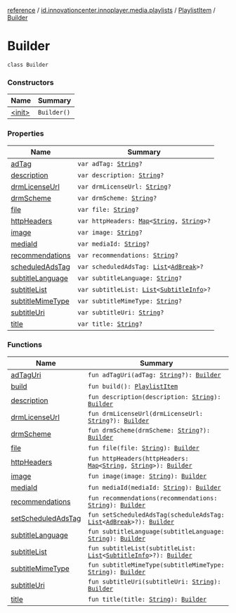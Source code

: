 [reference](../../../index.md) / [id.innovationcenter.innoplayer.media.playlists](../../index.md) / [PlaylistItem](../index.md) / [Builder](./index.md)

# Builder

`class Builder`

### Constructors

| Name | Summary |
|---|---|
| [&lt;init&gt;](-init-.md) | `Builder()` |

### Properties

| Name | Summary |
|---|---|
| [adTag](ad-tag.md) | `var adTag: `[`String`](https://kotlinlang.org/api/latest/jvm/stdlib/kotlin/-string/index.html)`?` |
| [description](description.md) | `var description: `[`String`](https://kotlinlang.org/api/latest/jvm/stdlib/kotlin/-string/index.html)`?` |
| [drmLicenseUrl](drm-license-url.md) | `var drmLicenseUrl: `[`String`](https://kotlinlang.org/api/latest/jvm/stdlib/kotlin/-string/index.html)`?` |
| [drmScheme](drm-scheme.md) | `var drmScheme: `[`String`](https://kotlinlang.org/api/latest/jvm/stdlib/kotlin/-string/index.html)`?` |
| [file](file.md) | `var file: `[`String`](https://kotlinlang.org/api/latest/jvm/stdlib/kotlin/-string/index.html)`?` |
| [httpHeaders](http-headers.md) | `var httpHeaders: `[`Map`](https://kotlinlang.org/api/latest/jvm/stdlib/kotlin.collections/-map/index.html)`<`[`String`](https://kotlinlang.org/api/latest/jvm/stdlib/kotlin/-string/index.html)`, `[`String`](https://kotlinlang.org/api/latest/jvm/stdlib/kotlin/-string/index.html)`>?` |
| [image](image.md) | `var image: `[`String`](https://kotlinlang.org/api/latest/jvm/stdlib/kotlin/-string/index.html)`?` |
| [mediaId](media-id.md) | `var mediaId: `[`String`](https://kotlinlang.org/api/latest/jvm/stdlib/kotlin/-string/index.html)`?` |
| [recommendations](recommendations.md) | `var recommendations: `[`String`](https://kotlinlang.org/api/latest/jvm/stdlib/kotlin/-string/index.html)`?` |
| [scheduledAdsTag](scheduled-ads-tag.md) | `var scheduledAdsTag: `[`List`](https://kotlinlang.org/api/latest/jvm/stdlib/kotlin.collections/-list/index.html)`<`[`AdBreak`](../../../id.innovationcenter.innoplayer.media.ads/-ad-break/index.md)`>?` |
| [subtitleLanguage](subtitle-language.md) | `var subtitleLanguage: `[`String`](https://kotlinlang.org/api/latest/jvm/stdlib/kotlin/-string/index.html)`?` |
| [subtitleList](subtitle-list.md) | `var subtitleList: `[`List`](https://kotlinlang.org/api/latest/jvm/stdlib/kotlin.collections/-list/index.html)`<`[`SubtitleInfo`](../../../id.innovationcenter.innoplayer.media.captions/-subtitle-info/index.md)`>?` |
| [subtitleMimeType](subtitle-mime-type.md) | `var subtitleMimeType: `[`String`](https://kotlinlang.org/api/latest/jvm/stdlib/kotlin/-string/index.html)`?` |
| [subtitleUri](subtitle-uri.md) | `var subtitleUri: `[`String`](https://kotlinlang.org/api/latest/jvm/stdlib/kotlin/-string/index.html)`?` |
| [title](title.md) | `var title: `[`String`](https://kotlinlang.org/api/latest/jvm/stdlib/kotlin/-string/index.html)`?` |

### Functions

| Name | Summary |
|---|---|
| [adTagUri](ad-tag-uri.md) | `fun adTagUri(adTag: `[`String`](https://kotlinlang.org/api/latest/jvm/stdlib/kotlin/-string/index.html)`?): `[`Builder`](./index.md) |
| [build](build.md) | `fun build(): `[`PlaylistItem`](../index.md) |
| [description](description.md) | `fun description(description: `[`String`](https://kotlinlang.org/api/latest/jvm/stdlib/kotlin/-string/index.html)`): `[`Builder`](./index.md) |
| [drmLicenseUrl](drm-license-url.md) | `fun drmLicenseUrl(drmLicenseUrl: `[`String`](https://kotlinlang.org/api/latest/jvm/stdlib/kotlin/-string/index.html)`?): `[`Builder`](./index.md) |
| [drmScheme](drm-scheme.md) | `fun drmScheme(drmScheme: `[`String`](https://kotlinlang.org/api/latest/jvm/stdlib/kotlin/-string/index.html)`?): `[`Builder`](./index.md) |
| [file](file.md) | `fun file(file: `[`String`](https://kotlinlang.org/api/latest/jvm/stdlib/kotlin/-string/index.html)`): `[`Builder`](./index.md) |
| [httpHeaders](http-headers.md) | `fun httpHeaders(httpHeaders: `[`Map`](https://kotlinlang.org/api/latest/jvm/stdlib/kotlin.collections/-map/index.html)`<`[`String`](https://kotlinlang.org/api/latest/jvm/stdlib/kotlin/-string/index.html)`, `[`String`](https://kotlinlang.org/api/latest/jvm/stdlib/kotlin/-string/index.html)`>): `[`Builder`](./index.md) |
| [image](image.md) | `fun image(image: `[`String`](https://kotlinlang.org/api/latest/jvm/stdlib/kotlin/-string/index.html)`): `[`Builder`](./index.md) |
| [mediaId](media-id.md) | `fun mediaId(mediaId: `[`String`](https://kotlinlang.org/api/latest/jvm/stdlib/kotlin/-string/index.html)`): `[`Builder`](./index.md) |
| [recommendations](recommendations.md) | `fun recommendations(recommendations: `[`String`](https://kotlinlang.org/api/latest/jvm/stdlib/kotlin/-string/index.html)`): `[`Builder`](./index.md) |
| [setScheduledAdsTag](set-scheduled-ads-tag.md) | `fun setScheduledAdsTag(scheduleAdsTag: `[`List`](https://kotlinlang.org/api/latest/jvm/stdlib/kotlin.collections/-list/index.html)`<`[`AdBreak`](../../../id.innovationcenter.innoplayer.media.ads/-ad-break/index.md)`>?): `[`Builder`](./index.md) |
| [subtitleLanguage](subtitle-language.md) | `fun subtitleLanguage(subtitleLanguage: `[`String`](https://kotlinlang.org/api/latest/jvm/stdlib/kotlin/-string/index.html)`): `[`Builder`](./index.md) |
| [subtitleList](subtitle-list.md) | `fun subtitleList(subtitleList: `[`List`](https://kotlinlang.org/api/latest/jvm/stdlib/kotlin.collections/-list/index.html)`<`[`SubtitleInfo`](../../../id.innovationcenter.innoplayer.media.captions/-subtitle-info/index.md)`>?): `[`Builder`](./index.md) |
| [subtitleMimeType](subtitle-mime-type.md) | `fun subtitleMimeType(subtitleMimeType: `[`String`](https://kotlinlang.org/api/latest/jvm/stdlib/kotlin/-string/index.html)`): `[`Builder`](./index.md) |
| [subtitleUri](subtitle-uri.md) | `fun subtitleUri(subtitleUri: `[`String`](https://kotlinlang.org/api/latest/jvm/stdlib/kotlin/-string/index.html)`): `[`Builder`](./index.md) |
| [title](title.md) | `fun title(title: `[`String`](https://kotlinlang.org/api/latest/jvm/stdlib/kotlin/-string/index.html)`): `[`Builder`](./index.md) |
